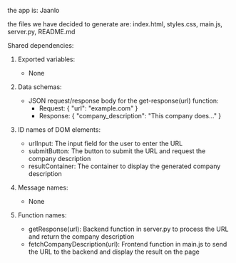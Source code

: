 the app is: Jaanlo

the files we have decided to generate are: index.html, styles.css, main.js, server.py, README.md

Shared dependencies:

1. Exported variables:
   - None

2. Data schemas:
   - JSON request/response body for the get-response(url) function:
     - Request: { "url": "example.com" }
     - Response: { "company_description": "This company does..." }

3. ID names of DOM elements:
   - urlInput: The input field for the user to enter the URL
   - submitButton: The button to submit the URL and request the company description
   - resultContainer: The container to display the generated company description

4. Message names:
   - None

5. Function names:
   - getResponse(url): Backend function in server.py to process the URL and return the company description
   - fetchCompanyDescription(url): Frontend function in main.js to send the URL to the backend and display the result on the page